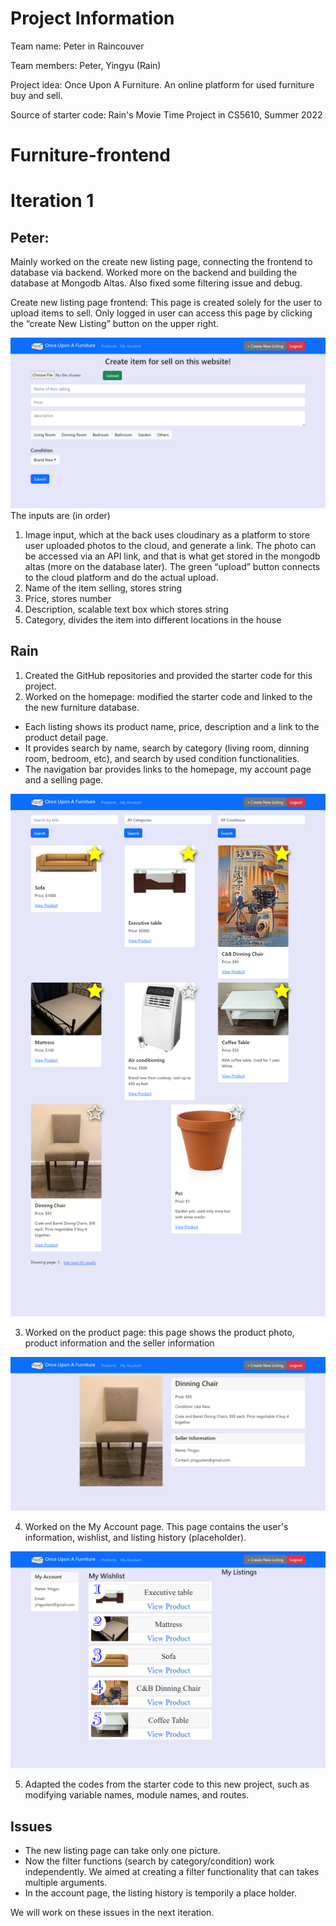 
<h1>Project Information</h1>

Team name: Peter in Raincouver

Team members: Peter, Yingyu (Rain)

Project idea: Once Upon A Furniture. An online platform for used furniture buy and sell.

Source of starter code: Rain's Movie Time Project in CS5610, Summer 2022

# Furniture-frontend


<h1>Iteration 1</h1>

<h2>Peter:</h2>

Mainly worked on the create new listing page, connecting the frontend to database via backend. Worked more on the backend and building the database at Mongodb Altas. 
Also fixed some filtering issue and debug.

Create new listing page frontend:
This page is created solely for the user to upload items to sell. Only logged in user can access this page by clicking the “create New Listing” button on the upper right.
 
![Listing Page](public/images/iter1_listing_page.png)
The inputs are (in order)
1. Image input, which at the back uses cloudinary as a platform to store user uploaded photos to the cloud, and generate a link. The photo can be accessed via an API link, and that is what get stored in the mongodb altas (more on the database later). The green “upload” button connects to the cloud platform and do the actual upload.
2. Name of the item selling, stores string
3. Price, stores number
4. Description, scalable text box which stores string
5. Category, divides the item into different locations in the house

<h2>Rain</h2>

1. Created the GitHub repositories and provided the starter code for this project.
2. Worked on the homepage: modified the starter code and linked to the the new furniture database.
 - Each listing shows its product name, price, description and a link to the product detail page.
 - It provides search by name, search by category (living room, dinning room, bedroom, etc), and search by used condition functionalities.
 - The navigation bar provides links to the homepage, my account page and a selling page.
 
![Homepage](public/images/iter1_homepage.png)

3. Worked on the product page: this page shows the product photo, product information and the seller information

![Product Page](public/images/iter1_product.png)

4. Worked on the My Account page. This page contains the user's information, wishlist, and listing history (placeholder).

![My Account](public/images/iter1_my_account.png)

5. Adapted the codes from the starter code to this new project, such as modifying variable names, module names, and routes. 

<h2>Issues</h2>

- The new listing page can take only one picture. 
- Now the filter functions (search by category/condition) work independently. We aimed at creating a filter functionality that can takes multiple arguments.
- In the account page, the listing history is temporily a place holder. 

We will work on these issues in the next iteration.
